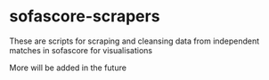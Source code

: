 # sofascore-scrapers
These are scripts for scraping and cleansing data from independent matches in sofascore for visualisations

More will be added in the future
